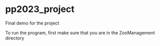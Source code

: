 # pp2023_project
Final demo for the project

To run the program, first make sure that you are in the ZooManagement directory
